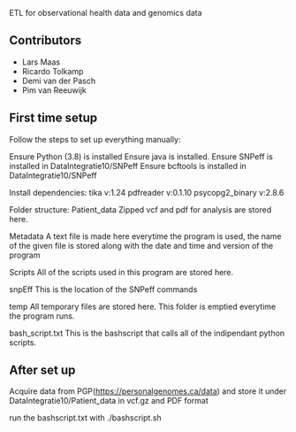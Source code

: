 ETL for observational health data and genomics data

## Contributors

- Lars Maas
- Ricardo Tolkamp
- Demi van der Pasch
- Pim van Reeuwijk

## First time setup

Follow the steps to set up everything manually:

Ensure Python (3.8) is installed
Ensure java is installed.
Ensure SNPeff is installed in DataIntegratie10/SNPeff
Ensure bcftools is installed in DataIntegratie10/SNPeff

Install dependencies:
tika v:1.24
pdfreader v:0.1.10
psycopg2_binary v:2.8.6

Folder structure:
Patient_data
    Zipped vcf and pdf for analysis are stored here.    
    
Metadata
    A text file is made here everytime the program is used, the name of the given file is stored along with the date and time and version of the program

Scripts
    All of the scripts used in this program are stored here.

snpEff
    This is the location of the SNPeff commands

temp
    All temporary files are stored here.
    This folder is emptied everytime the program runs.

bash_script.txt
    This is the bashscript that calls all of the indipendant python scripts.

## After set up
Acquire data from PGP(https://personalgenomes.ca/data) and store it under DataIntegratie10/Patient_data in vcf.gz and PDF format

run the bashscript.txt with
./bashscript.sh

